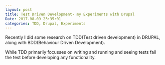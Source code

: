 ```yaml
---
layout: post
title: Test Driven Development- my Experiments with Drupal
Date: 2017-08-09 23:35:01
categories: TDD, Drupal, Experiments
---
```

Recently I did some research on TDD(Test driven development) in DRUPAL, along with
BDD(Behaviour Driven Development).

While TDD primarily focusses on writing and running and seeing tests fail the test before developing any
functionality. 

